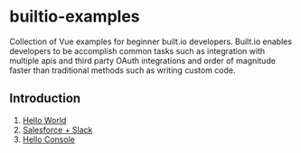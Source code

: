 # builtio-examples

Collection of Vue examples for beginner built.io developers. Built.io enables developers to be accomplish common tasks such as integration with multiple apis and third party OAuth integrations and order of magnitude faster than traditional methods such as writing custom code.  

## Introduction

1. [Hello World](https://github.com/SoftwareAG/builtio-examples/tree/master/hellowebhook)
2. [Salesforce + Slack](https://github.com/SoftwareAG/builtio-examples/tree/master/salesforceslack)
3. [Hello Console](https://github.com/SoftwareAG/builtio-examples/tree/master/helloconsole)